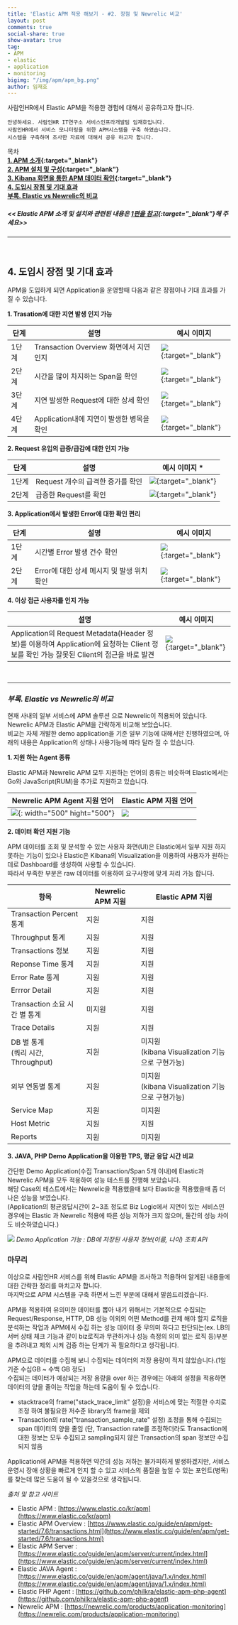 ```yaml
---
title: 'Elastic APM 적용 해보기 - #2. 장점 및 Newrelic 비교'
layout: post
comments: true
social-share: true
show-avatar: true
tag:
- APM
- elastic
- application
- monitoring
bigimg: "/img/apm/apm_bg.png"
author: 임재호
---
```


사람인HR에서 Elastic APM을 적용한 경험에 대해서 공유하고자 합니다.

```SATA
안녕하세요. 사람인HR IT연구소 서비스인프라개발팀 임재호입니다.
사람인HR에서 서비스 모니터링을 위한 APM시스템을 구축 하였습니다.
시스템을 구축하며 조사한 자료에 대해서 공유 하고자 합니다.
```

목차<br/>
**[1. APM 소개]({{site.url}}/2020-03-24-elastic-apm-1/#1){:target="_blank"}<br/>
[2. APM 설치 및 구성]({{site.url}}/2020-03-24-elastic-apm-1/#2){:target="_blank"}<br/>
[3. Kibana 화면을 통한 APM 데이터 확인]({{site.url}}/2020-03-24-elastic-apm-1/#3){:target="_blank"}<br/>
[4. 도입시 장점 및 기대 효과](#4)<br/>
[부록. Elastic vs Newrelic의 비교](#add)<br/>**
#####  *<< Elastic APM  소개 및 설치와 관련된 내용은 [1편을 참고]({{site.url}}/2020-03-24-elastic-apm-1){:target="_blank"}해 주세요>>*
***

<a name="4"></a><br/>
## 4. 도입시 장점 및 기대 효과
APM을 도입하게 되면 Application을 운영할때 다음과 같은 장점이나 기대 효과를 가질 수 있습니다.

**1. Trasation에 대한 지연 발생 인지 가능**

|  단계 | 설명 | 예시 이미지 |
| -- | -- |--|
|1단계|Transaction Overview 화면에서 지연 인지|[<img src="{{site.url}}/img/apm/b_transaction_01.png" />]({{site.url}}/img/apm/b_transaction_01.png){:target="_blank"}|
|2단계|시간을 많이 차지하는 Span을 확인|[<img src="{{site.url}}/img/apm/b_transaction_02.png" />]({{site.url}}/img/apm/b_transaction_02.png){:target="_blank"}|
|3단계|지연 발생한 Request에 대한 상세 확인|[<img src="{{site.url}}/img/apm/b_transaction_03.png" />]({{site.url}}/img/apm/b_transaction_03.png){:target="_blank"}|
|4단계|Application내에 지연이 발생한 병목을 확인|[<img src="{{site.url}}/img/apm/b_transaction_04.png" />]({{site.url}}/img/apm/b_transaction_04.png){:target="_blank"}|
	
**2. Request 유입의 급증/급감에 대한 인지 가능**

|  단계 | 설명 | 예시 이미지 * |
| -- | -- |--|
|1단계|Request 개수의 급격한 증가를 확인|[<img src="{{site.url}}/img/apm/b_request_01.png" />]({{site.url}}/img/apm/b_request_01.png){:target="_blank"}|
|2단계|급증한 Request를 확인|[<img src="{{site.url}}/img/apm/b_request_02.png" />]({{site.url}}/img/apm/b_request_02.png){:target="_blank"}|

**3. Application에서 발생한 Error에 대한 확인 편리**

|  단계 | 설명 | 예시 이미지 |
| -- | -- |--|
|1단계|시간별 Error 발생 건수 확인|[<img src="{{site.url}}/img/apm/b_error_01.png" />]({{site.url}}/img/apm/b_error_01.png){:target="_blank"}|
|2단계|Error에 대한 상세 메시지 및 발생 위치 확인|[<img src="{{site.url}}/img/apm/b_error_02.png" />]({{site.url}}/img/apm/b_error_02.png){:target="_blank"}|

**4. 이상 접근 사용자를 인지 가능**

|  설명 | 예시 이미지 |
| -- | -- |
|Application의 Request Metadata(Header 정보)를 이용하여 Application에 요청하는 Client 정보를 확인 가능 잘못된 Client의 접근을 바로 발견|[<img src="{{site.url}}/img/apm/b_bad_access_01.png" />]({{site.url}}/img/apm/b_bad_access_01.png){:target="_blank"}|

<a name="add"></a><br/>
* * * *
### *부록. Elastic vs Newrelic의 비교*<br/>

현재 사내의 일부 서비스에 APM 솔루션 으로 Newrelic이 적용되어 있습니다.<br/>
Newrelic APM과 Elastic APM을 간략하게 비교해 보았습니다.<br/>
비교는 자체 개발한 demo application을 기준 일부 기능에 대해서만 진행하였으며, 아래의 내용은 Application의 상태나 사용기능에 따라 달라 질 수 있습니다.

**1. 지원 하는 Agent 종류**

Elastic APM과 Newrelic APM 모두 지원하는 언어의 종류는 비슷하며 Elastic에서는 Go와 JavaScript(RUM)을 추가로 지원하고 있습니다.

| Newrelic APM Agent 지원 언어	| Elastic APM 지원 언어  |
| -- | -- |
| ![]({{site.url}}/img/apm/newrelic_support.png){: width="500" hight="500"} | ![]({{site.url}}/img/apm/elastic_support.png) |

**2. 데이터 확인 지원 기능**

APM 데이터를 조회 및 분석할 수 있는 사용자 화면(UI)은 Elastic에서 일부 지원 하지 못하는 기능이 있으나 Elastic은 Kibana의 Visualization을 이용하여 사용자가 원하는 데로 Dashboard를 생성하여 사용할 수 있습니다.<br/>
따라서 부족한 부분은 raw 데이터를 이용하여 요구사항에 맞게 처리 가능 합니다. 

| 항목 | Newrelic APM 지원 |  Elastic APM 지원 |
| -- | -- |--|
| Transaction Percent 통계 | 지원 | 지원
| Throughput 통계 | 지원 | 지원|
| Transactions 정보 | 지원 | 지원 | 
| Reponse Time 통계 | 지원 | 지원|
| Error Rate 통계 | 지원 | 지원 |
| Errror Detail | 지원 | 지원 |
| Transaction 소요 시간 별 통계 | 미지원  | 지원 |
| Trace Details | 지원 | 지원|
| DB 별 통계<br/>(쿼리 시간,  Throughput)| 지원 | 미지원<br/> (kibana Visualization 기능으로 구현가능) |
| 외부 연동별 통계 | 지원 | 미지원<br/>(kibana Visualization 기능으로 구현가능) |
| Service Map| 지원 | 미지원|
| Host Metric | 지원 | 지원|
| Reports | 지원 | 미지원|
	
**3. JAVA, PHP Demo Application을 이용한 TPS, 평균 응답 시간 비교**

간단한 Demo Application(수집 Transaction/Span 5개 이내)에  Elastic과 Newrelic APM을 모두 적용하여 성능 테스트를 진행해 보았습니다.<br/>
해당 Case의 테스트에서는 Newrelic을 적용했을때 보다 Elastic을 적용했을때 좀 더 나은 성능을 보였습니다.<br/>
(Application의 평균응답시간이 2~3초 정도로 Biz Logic에서 지연이 있는 서비스인 경우에는 Elastic 과 Newrelic 적용에 따른 성능 저하가 크지 않으며, 둘간의 성능 차이도 비슷하였습니다.)<br/>

![]({{site.url}}/img/apm/elastic_vs_newrelic.png)
*Demo Application 기능 : DB에 저장된 사용자 정보(이름, 나이) 조회 API*


### 마무리
이상으로 사람인HR 서비스를 위해 Elastic APM을 조사하고  적용하며 알게된 내용들에 대한 간략한 정리를 마치고자 합니다.<br/>
마지막으로 APM 시스템을 구축 하면서 느낀 부분에 대해서 말씀드리겠습니다.<br/>

APM을 적용하여 유의미한 데이터를 뽑아 내기 위해서는 기본적으로 수집되는 Request/Response, HTTP, DB 성능 이외의 어떤 Method를 관제 해야 할지 로직을 분석하는 작업과 APM에서 수집 하는 성능 데이터 중 무의미 하다고 판단되는(ex. LB의 서버 상태 체크 기능과 같이 biz로직과 무관하거나 성능 측정의 의미 없는 로직 등)부분을 추려내고 제외 시켜 검증 하는 단계가 꼭 필요하다고 생각됩니다.<br/>

APM으로 데이터를 수집해 보니 수집되는 데이터의 저장 용량이 적지 않았습니다.(1일 기준 수십GB ~ 수백 GB 정도)<br/>
수집되는 데이터가 예상되는 저장 용량을 over 하는 경우에는 아래의 설정을 적용하면 데이터의 양을 줄이는 작업을 하는데 도움이 될 수 있습니다.

- stacktrace의 frame("stack_trace_limit" 설정)을 서비스에 맞는 적절한 수치로 조정 하여 불필요한 저수준 library의 frame을 제외
- Transaction의 rate("transaction_sample_rate" 설정) 조정을 통해 수집되는 span 데이터의 양을 줄임 
		(단, Transaction rate를 조정하더라도 Transaction에 대한 정보는 모두 수집되고 sampling되지 않은 Transaction의 span 정보만 수집 되지 않음

Application에 APM을 적용하면 약간의 성능 저하는 불가피하게 발생하겠지만, 서비스 운영시 장애 상황을 빠르게 인지 할 수 있고 서비스의 품질을 높일 수 있는 포인트(병목)를 찾는데 많은 도움이 될 수 있을것으로 생각됩니다.


*출처 및 참고 사이트*<br/>

- Elastic  APM : [https://www.elastic.co/kr/apm](https://www.elastic.co/kr/apm)
- Elastic APM Overview : [https://www.elastic.co/guide/en/apm/get-started/7.6/transactions.html](https://www.elastic.co/guide/en/apm/get-started/7.6/transactions.html)
- Elastic APM Server : [https://www.elastic.co/guide/en/apm/server/current/index.html](https://www.elastic.co/guide/en/apm/server/current/index.html)
- Elastic JAVA Agent : [https://www.elastic.co/guide/en/apm/agent/java/1.x/index.html](https://www.elastic.co/guide/en/apm/agent/java/1.x/index.html)
- Elastic PHP Agent : [https://github.com/philkra/elastic-apm-php-agent](https://github.com/philkra/elastic-apm-php-agent)
- Newrelic APM : [https://newrelic.com/products/application-monitoring](https://newrelic.com/products/application-monitoring)